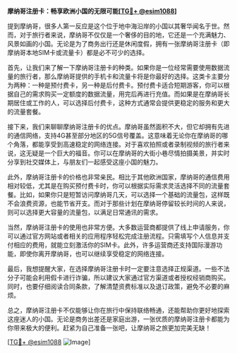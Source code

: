 **摩纳哥注册卡：畅享欧洲小国的无限可能[[TG💪+ @esim1088](https://t.me/s/esim1088)]**

提到摩纳哥，很多人第一反应是这个位于地中海沿岸的小国以其奢华闻名于世。然而，对于旅行者来说，摩纳哥不仅仅是一个奢侈的目的地，它还是一个充满魅力、风景如画的小国。无论是为了商务出行还是休闲度假，拥有一张摩纳哥注册卡（即摩纳哥本地SIM卡或流量卡）都是必不可少的选择。

首先，让我们来了解一下摩纳哥注册卡的种类。如果你是一位经常需要使用数据流量的旅行者，那么摩纳哥提供的手机卡和流量卡将是你最好的选择。这类卡主要分为两种：一种是预付费卡，另一种是后付费卡。预付费卡适合短期游客，你可以根据自己的需求购买一定额度的数据流量，用完后再进行充值。而如果是在摩纳哥长期居住或工作的人，可以选择后付费卡，这种方式通常会提供更稳定的服务和更大的流量套餐。

接下来，我们来聊聊摩纳哥注册卡的优点。摩纳哥虽然面积不大，但它却拥有先进的通信网络，支持4G甚至部分地区的5G信号覆盖。这意味着无论你在摩纳哥的哪个角落，都能享受到高速稳定的网络连接。对于喜欢拍照或者录制视频的旅行者来说，这无疑是一个巨大的福音。你可以在摩纳哥的大街小巷尽情拍摄美景，并实时分享到社交媒体上，与朋友们一起感受这座小国的魅力。

此外，摩纳哥注册卡的价格也非常亲民。相比于其他欧洲国家，摩纳哥的通信费用相对较低，尤其是在购买预付费卡时，你可以根据实际需求灵活选择不同的流量套餐。比如，如果你只是短暂访问摩纳哥几天，可以选择一个基础的流量包，这样既不会浪费资源，也能节省开支。而对于那些计划在摩纳哥停留较长时间的人来说，则可以选择更大容量的流量包，以满足日常通讯的需求。

当然，摩纳哥注册卡的使用也非常方便。大多数运营商都提供了线上申请服务，你可以通过官方网站或者相关的应用程序轻松完成注册流程。只需填写个人信息并支付相应的费用，就能立刻激活你的SIM卡。此外，许多运营商还支持国际漫游功能，即使你离开摩纳哥，也可以继续享受稳定的网络连接。

最后，我想提醒大家，在选择摩纳哥注册卡时一定要注意选择正规渠道。一些不法分子可能会利用假卡进行诈骗，所以建议大家通过官方渠道或者授权经销商购买。同时，也要仔细阅读合同条款，了解清楚资费标准以及退订政策，避免不必要的麻烦。

总之，摩纳哥注册卡不仅能够让你在旅行中保持联络畅通，还能帮助你更好地探索这座迷人的小国。无论是商务出差还是家庭出游，一张优质的摩纳哥注册卡都能为你带来极大的便利。赶紧为自己准备一张吧，让摩纳哥之旅更加完美无缺！

[[TG💪+ @esim1088](https://t.me/s/esim1088) ![Image](https://i.postimg.cc/4NQfJmqS/Snipaste-2025-05-13-00-14-12.png)]